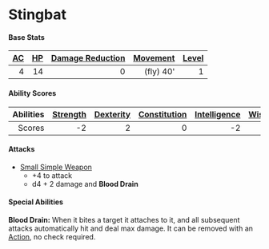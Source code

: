 # Stingbat

#### Base Stats

| [AC](../../../Player%20Characters/Derived%20Statistics/Armor%20Class.md) | [HP](../../../Player%20Characters/Derived%20Statistics/Health%20Points.md) | [Damage Reduction](../../../Items/Individual%20Item%20Cards/Armors/Armor%20Properties/Armor%20X%20Property.md) | [Movement](../../../Game%20Procedures/Movement.md) | [Level](../../../Player%20Characters/Derived%20Statistics/Level.md) |
| -----------------------------------------------------------------------: | -------------------------------------------------------------------------: | -----------------------------------------------------------------------------------------------------------------------: | -------------------------------------------------: | ------------------------------------------------------------------: |
|                                                                        4 |                                                                         14 |                                                                                                                        0 |                                          (fly) 40' |                                                                   1 |
#### Ability Scores

| Abilities | [Strength](../../../Player%20Characters/Chosen%20Statistics/Strength.md) | [Dexterity](../../../Player%20Characters/Chosen%20Statistics/Dexterity.md) | [Constitution](../../../Player%20Characters/Chosen%20Statistics/Constitution.md) | [Intelligence](../../../Player%20Characters/Chosen%20Statistics/Intelligence.md) | [Wisdom](../../../Player%20Characters/Chosen%20Statistics/Wisdom.md)<br> | [Charisma](../../../Player%20Characters/Chosen%20Statistics/Charisma.md)<br> |
| --------: | -----------------------------------------------------------------------: | -------------------------------------------------------------------------: | -------------------------------------------------------------------------------: | -------------------------------------------------------------------------------: | -----------------------------------------------------------------------: | ---------------------------------------------------------------------------: |
|    Scores |                                                                       -2 |                                                                          2 |                                                                                0 |                                                                               -2 |                                                                        0 |                                                                           -2 |
#### Attacks
- [Small Simple Weapon](../../../Items/Individual%20Item%20Cards/Weapons/Melee%20Weapons/Small%20Simple%20Weapon.md) 
	- +4 to attack
	- d4 + 2 damage and **Blood Drain**
#### Special Abilities
**Blood Drain:** When it bites a target it attaches to it, and all subsequent attacks automatically hit and deal max damage. It can be removed with an [Action](../../../Game%20Procedures/Action.md), no check required.